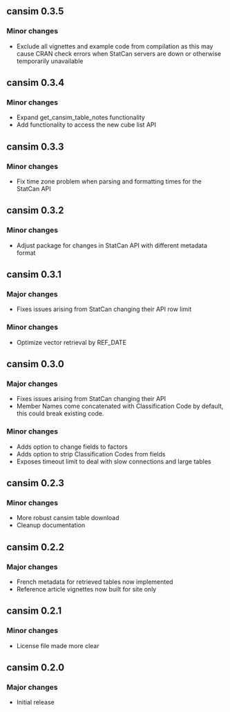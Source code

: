 ## cansim 0.3.5
### Minor changes
- Exclude all vignettes and example code from compilation as this may cause CRAN check errors when StatCan servers are down or otherwise temporarily unavailable


## cansim 0.3.4

### Minor changes
- Expand get_cansim_table_notes functionality
- Add functionality to access the new cube list API

## cansim 0.3.3

### Minor changes
- Fix time zone problem when parsing and formatting times for the StatCan API

## cansim 0.3.2

### Minor changes
- Adjust package for changes in StatCan API with different metadata format

## cansim 0.3.1

### Major changes
- Fixes issues arising from StatCan changing their API row limit

### Minor changes
- Optimize vector retrieval by REF_DATE

## cansim 0.3.0

### Major changes
- Fixes issues arising from StatCan changing their API
- Member Names come concatenated with Classification Code by default, this could break existing code. 

### Minor changes
- Adds option to change fields to factors
- Adds option to strip Classification Codes from fields
- Exposes timeout limit to deal with slow connections and large tables

## cansim 0.2.3

### Minor changes
- More robust cansim table download
- Cleanup documentation

## cansim 0.2.2

### Major changes
- French metadata for retrieved tables now implemented
- Reference article vignettes now built for site only

## cansim 0.2.1

### Minor changes

- License file made more clear

## cansim 0.2.0

### Major changes
- Initial release
  
